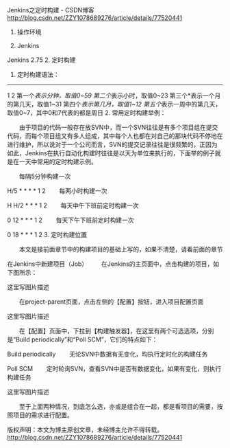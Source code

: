 Jenkins之定时构建 - CSDN博客 http://blog.csdn.net/ZZY1078689276/article/details/77520441

1. 操作环境

1. Jenkins

Jenkins 2.75
2. 定时构建

1. 定时构建语法：

* * * * *
1
2
第一个*表示分钟，取值0~59
第二个*表示小时，取值0~23
第三个*表示一个月的第几天，取值1~31
第四个*表示第几月，取值1~12
第五个*表示一周中的第几天，取值0~7，其中0和7代表的都是周日
2. 常用定时构建举例：

  由于项目的代码一般存在放SVN中，而一个SVN往往是有多个项目组在提交代码，而每个项目组又有多人组成，其中每个人也都在对自己的那块代码不停地在进行维护，所以说对于一个公司而言，SVN的提交记录往往是很频繁的，正因为如此，Jenkins在执行自动化构建时往往是以天为单位来执行的，下面举的例子就是在一天中常用的定时构建示例。

  每隔5分钟构建一次

H/5 * * * *
1
2
  每两小时构建一次

H H/2 * * *
1
2
  每天中午下班前定时构建一次

0 12 * * *
1
2
  每天下午下班前定时构建一次

0 18 * * *
1
2
3. 定时构建位置

  本文是接前面章节中的构建项目的基础上写的，如果不清楚，请看前面的章节

在Jenkins中新建项目（Job）
  在Jenkins的主页面中，点击构建的项目，如下图所示：

这里写图片描述

  在project-parent页面，点击左侧的【配置】按钮，进入项目配置页面

这里写图片描述

  在【配置】页面中，下拉到【构建触发器】，在这里有两个可选选项，分别是“Build periodically”和“Poll SCM”，它们的特点如下：

Build periodically
  无论SVN中数据有无变化，均执行定时化的构建任务

Poll SCM
  定时轮询SVN，查看SVN中是否有数据变化，如果有变化，则执行构建任务

这里写图片描述

  至于上面两种情况，到底怎么选，亦或是组合在一起，都是看项目的需要，按照项目的需求进行配置。

版权声明：本文为博主原创文章，未经博主允许不得转载。 http://blog.csdn.net/ZZY1078689276/article/details/77520441